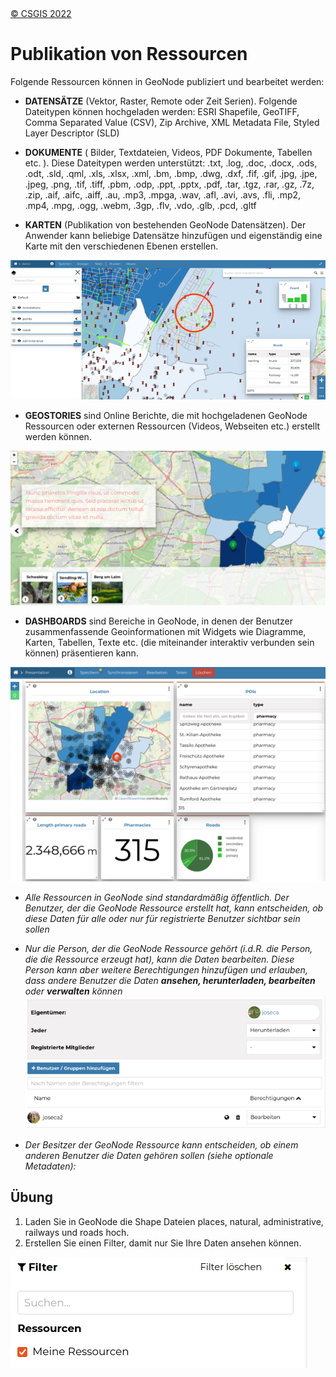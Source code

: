 <!-- the Menu -->

<link rel="stylesheet" media="all" href="../styles.css" />
<div id="logo"><a href="https://csgis.de">© CSGIS 2022</a></div>
<div id="menu"></div>
<div id="jumpMenu"></div>
<script src="../menu.js"></script>
<script src="../jumpmenu.js"></script>
<!-- the Menu -->

# Publikation von Ressourcen

Folgende Ressourcen können in GeoNode publiziert und bearbeitet werden:

- **DATENSÄTZE** (Vektor, Raster, Remote oder Zeit Serien). Folgende Dateitypen können hochgeladen werden:
  ESRI Shapefile, GeoTIFF, Comma Separated Value (CSV), Zip Archive, XML Metadata File, Styled Layer Descriptor (SLD)

- **DOKUMENTE** ( Bilder, Textdateien, Videos, PDF Dokumente, Tabellen etc. ).
  Diese Dateitypen werden unterstützt:
  .txt, .log, .doc, .docx, .ods, .odt, .sld, .qml, .xls, .xlsx, .xml, .bm, .bmp, .dwg, .dxf, .fif, .gif, .jpg, .jpe, .jpeg, .png, .tif, .tiff, .pbm, .odp, .ppt, .pptx, .pdf, .tar, .tgz, .rar, .gz, .7z, .zip, .aif, .aifc, .aiff, .au, .mp3, .mpga, .wav, .afl, .avi, .avs, .fli, .mp2, .mp4, .mpg, .ogg, .webm, .3gp, .flv, .vdo, .glb, .pcd, .gltf

- **KARTEN** (Publikation von bestehenden GeoNode Datensätzen). Der Anwender kann beliebige Datensätze hinzufügen und eigenständig eine Karte mit den verschiedenen Ebenen erstellen.

![Karten](images/image10_2.png)

- **GEOSTORIES** sind Online Berichte, die mit hochgeladenen GeoNode Ressourcen oder externen Ressourcen (Videos, Webseiten etc.) erstellt werden können.

![Geostories](images/image11_2.png)

- **DASHBOARDS** sind Bereiche in GeoNode, in denen der Benutzer zusammenfassende Geoinformationen mit Widgets wie Diagramme, Karten, Tabellen, Texte etc. (die miteinander interaktiv verbunden sein können) präsentieren kann.

![Dashboard](images/image12_2.png)


- *Alle Ressourcen in GeoNode sind standardmäßig öffentlich. Der Benutzer, der die GeoNode Ressource erstellt hat, kann entscheiden, ob diese Daten für alle oder nur für registrierte Benutzer sichtbar sein sollen*

- *Nur die Person, der die GeoNode Ressource  gehört (i.d.R. die Person, die die Ressource erzeugt hat), kann die Daten bearbeiten. Diese Person kann aber weitere Berechtigungen hinzufügen und erlauben, dass andere Benutzer die Daten **ansehen, herunterladen, bearbeiten** oder **verwalten** können*
![Berechtigungen](images/image14_2.png)

- *Der Besitzer der GeoNode Ressource kann entscheiden, ob einem anderen Benutzer die Daten gehören sollen (siehe optionale Metadaten):*


## Übung

1. Laden Sie in GeoNode die Shape Dateien places, natural, administrative, railways und roads hoch.
2. Erstellen Sie einen Filter, damit nur Sie Ihre Daten ansehen können.

![Daten filtern](images/image17.png)
